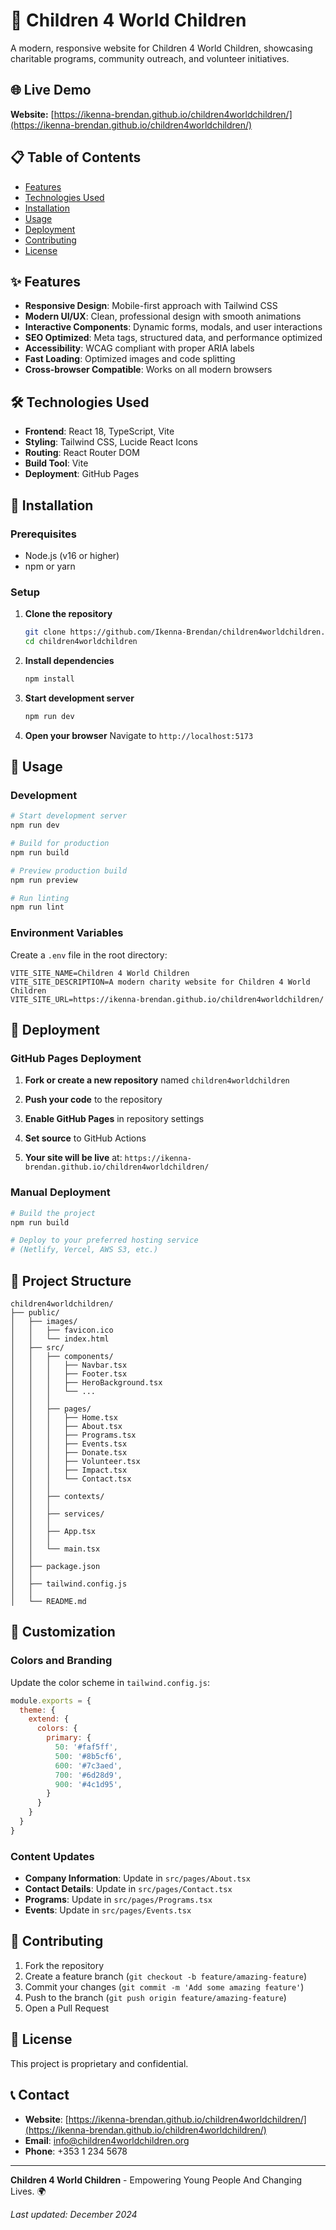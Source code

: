 # 💜 Children 4 World Children

A modern, responsive website for Children 4 World Children, showcasing charitable programs, community outreach, and volunteer initiatives.

## 🌐 Live Demo

**Website:** [https://ikenna-brendan.github.io/children4worldchildren/](https://ikenna-brendan.github.io/children4worldchildren/)

## 📋 Table of Contents

- [Features](#features)
- [Technologies Used](#technologies-used)
- [Installation](#installation)
- [Usage](#usage)
- [Deployment](#deployment)
- [Contributing](#contributing)
- [License](#license)

## ✨ Features

- **Responsive Design**: Mobile-first approach with Tailwind CSS
- **Modern UI/UX**: Clean, professional design with smooth animations
- **Interactive Components**: Dynamic forms, modals, and user interactions
- **SEO Optimized**: Meta tags, structured data, and performance optimized
- **Accessibility**: WCAG compliant with proper ARIA labels
- **Fast Loading**: Optimized images and code splitting
- **Cross-browser Compatible**: Works on all modern browsers

## 🛠️ Technologies Used

- **Frontend**: React 18, TypeScript, Vite
- **Styling**: Tailwind CSS, Lucide React Icons
- **Routing**: React Router DOM
- **Build Tool**: Vite
- **Deployment**: GitHub Pages

## 🚀 Installation

### Prerequisites

- Node.js (v16 or higher)
- npm or yarn

### Setup

1. **Clone the repository**
   ```bash
   git clone https://github.com/Ikenna-Brendan/children4worldchildren.git
   cd children4worldchildren
   ```

2. **Install dependencies**
   ```bash
   npm install
   ```

3. **Start development server**
   ```bash
   npm run dev
   ```

4. **Open your browser**
   Navigate to `http://localhost:5173`

## 📖 Usage

### Development

```bash
# Start development server
npm run dev

# Build for production
npm run build

# Preview production build
npm run preview

# Run linting
npm run lint
```

### Environment Variables

Create a `.env` file in the root directory:

```env
VITE_SITE_NAME=Children 4 World Children
VITE_SITE_DESCRIPTION=A modern charity website for Children 4 World Children
VITE_SITE_URL=https://ikenna-brendan.github.io/children4worldchildren/
```

## 🚀 Deployment

### GitHub Pages Deployment

1. **Fork or create a new repository** named `children4worldchildren`

2. **Push your code** to the repository

3. **Enable GitHub Pages** in repository settings

4. **Set source** to GitHub Actions

5. **Your site will be live** at: `https://ikenna-brendan.github.io/children4worldchildren/`

### Manual Deployment

```bash
# Build the project
npm run build

# Deploy to your preferred hosting service
# (Netlify, Vercel, AWS S3, etc.)
```

## 📁 Project Structure

```
children4worldchildren/
├── public/
│   ├── images/
│   │   ├── favicon.ico
│   │   └── index.html
│   ├── src/
│   │   ├── components/
│   │   │   ├── Navbar.tsx
│   │   │   ├── Footer.tsx
│   │   │   ├── HeroBackground.tsx
│   │   │   └── ...
│   │   │   
│   │   ├── pages/
│   │   │   ├── Home.tsx
│   │   │   ├── About.tsx
│   │   │   ├── Programs.tsx
│   │   │   ├── Events.tsx
│   │   │   ├── Donate.tsx
│   │   │   ├── Volunteer.tsx
│   │   │   ├── Impact.tsx
│   │   │   └── Contact.tsx
│   │   │   
│   │   ├── contexts/
│   │   │   
│   │   ├── services/
│   │   │   
│   │   ├── App.tsx
│   │   │   
│   │   └── main.tsx
│   │   
│   ├── package.json
│   │   
│   ├── tailwind.config.js
│   │   
│   └── README.md
```

## 🎨 Customization

### Colors and Branding

Update the color scheme in `tailwind.config.js`:

```javascript
module.exports = {
  theme: {
    extend: {
      colors: {
        primary: {
          50: '#faf5ff',
          500: '#8b5cf6',
          600: '#7c3aed',
          700: '#6d28d9',
          900: '#4c1d95',
        }
      }
    }
  }
}
```

### Content Updates

- **Company Information**: Update in `src/pages/About.tsx`
- **Contact Details**: Update in `src/pages/Contact.tsx`
- **Programs**: Update in `src/pages/Programs.tsx`
- **Events**: Update in `src/pages/Events.tsx`

## 🤝 Contributing

1. Fork the repository
2. Create a feature branch (`git checkout -b feature/amazing-feature`)
3. Commit your changes (`git commit -m 'Add some amazing feature'`)
4. Push to the branch (`git push origin feature/amazing-feature`)
5. Open a Pull Request

## 📄 License

This project is proprietary and confidential.

## 📞 Contact

- **Website**: [https://ikenna-brendan.github.io/children4worldchildren/](https://ikenna-brendan.github.io/children4worldchildren/)
- **Email**: info@children4worldchildren.org
- **Phone**: +353 1 234 5678

---

**Children 4 World Children** - Empowering Young People And Changing Lives. 🌍

*Last updated: December 2024*